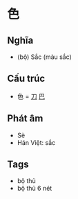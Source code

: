 # 色

## Nghĩa

* (bộ) Sắc (màu sắc)

## Cấu trúc
* 色 = [刀](刀.md) [巴](巴.md)

## Phát âm

* Sè
* Hán Việt: sắc

## Tags
* bộ thủ
* bộ thủ 6 nét

<script>window.HANZI_FIELD='色';</script>
